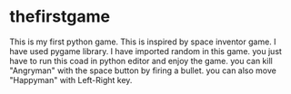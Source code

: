 # thefirstgame
This is my first python game.
This is inspired by space inventor game. 
I have used pygame library.
I have imported random in this game.
you just have to run this coad in python editor and enjoy the game.
you can kill "Angryman" with the space button by firing a bullet.
you can also move "Happyman" with Left-Right key.
